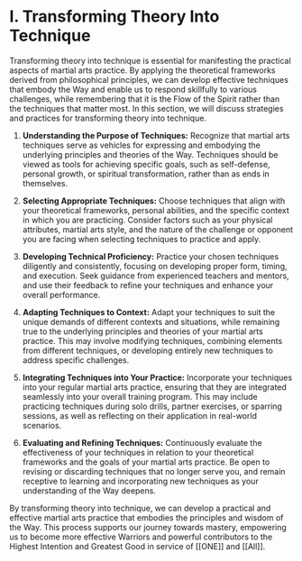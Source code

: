 # I. Transforming Theory Into Technique

Transforming theory into technique is essential for manifesting the practical aspects of martial arts practice. By applying the theoretical frameworks derived from philosophical principles, we can develop effective techniques that embody the Way and enable us to respond skillfully to various challenges, while remembering that it is the Flow of the Spirit rather than the techniques that matter most. In this section, we will discuss strategies and practices for transforming theory into technique.

1.  **Understanding the Purpose of Techniques:** Recognize that martial arts techniques serve as vehicles for expressing and embodying the underlying principles and theories of the Way. Techniques should be viewed as tools for achieving specific goals, such as self-defense, personal growth, or spiritual transformation, rather than as ends in themselves.
    
2.  **Selecting Appropriate Techniques:** Choose techniques that align with your theoretical frameworks, personal abilities, and the specific context in which you are practicing. Consider factors such as your physical attributes, martial arts style, and the nature of the challenge or opponent you are facing when selecting techniques to practice and apply.
    
3.  **Developing Technical Proficiency:** Practice your chosen techniques diligently and consistently, focusing on developing proper form, timing, and execution. Seek guidance from experienced teachers and mentors, and use their feedback to refine your techniques and enhance your overall performance.
    
4.  **Adapting Techniques to Context:** Adapt your techniques to suit the unique demands of different contexts and situations, while remaining true to the underlying principles and theories of your martial arts practice. This may involve modifying techniques, combining elements from different techniques, or developing entirely new techniques to address specific challenges.
    
5.  **Integrating Techniques into Your Practice:** Incorporate your techniques into your regular martial arts practice, ensuring that they are integrated seamlessly into your overall training program. This may include practicing techniques during solo drills, partner exercises, or sparring sessions, as well as reflecting on their application in real-world scenarios.
    
6.  **Evaluating and Refining Techniques:** Continuously evaluate the effectiveness of your techniques in relation to your theoretical frameworks and the goals of your martial arts practice. Be open to revising or discarding techniques that no longer serve you, and remain receptive to learning and incorporating new techniques as your understanding of the Way deepens.
    

By transforming theory into technique, we can develop a practical and effective martial arts practice that embodies the principles and wisdom of the Way. This process supports our journey towards mastery, empowering us to become more effective Warriors and powerful contributors to the Highest Intention and Greatest Good in service of [[ONE]] and [[All]].
